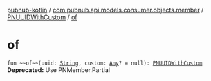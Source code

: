 [pubnub-kotlin](../../index.md) / [com.pubnub.api.models.consumer.objects.member](../index.md) / [PNUUIDWithCustom](index.md) / [of](./of.md)

# of

`fun ~~of~~(uuid: `[`String`](https://kotlinlang.org/api/latest/jvm/stdlib/kotlin/-string/index.html)`, custom: `[`Any`](https://kotlinlang.org/api/latest/jvm/stdlib/kotlin/-any/index.html)`? = null): `[`PNUUIDWithCustom`](index.md)
**Deprecated:** Use PNMember.Partial


